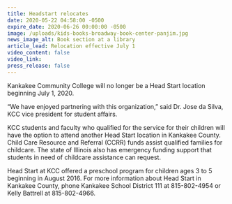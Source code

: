 ```yaml
---
title: Headstart relocates
date: 2020-05-22 04:58:00 -0500
expire_date: 2020-06-26 00:00:00 -0500
image: /uploads/kids-books-broadway-book-center-panjim.jpg
news_image_alt: Book section at a library
article_lead: Relocation effective July 1
video_content: false
video_link:
press_release: false
---
```


Kankakee Community College will no longer be a Head Start location beginning July 1, 2020.

“We have enjoyed partnering with this organization,” said Dr. Jose da Silva, KCC vice president for student affairs.&nbsp;

KCC students and faculty who qualified for the service for their children will have the option to attend another Head Start location in Kankakee County. Child Care Resource and Referral (CCRR) funds assist qualified families for childcare. The state of Illinois also has emergency funding support that students in need of childcare assistance can request.&nbsp;

Head Start at KCC offered a preschool program for children ages 3 to 5 beginning in August 2016. For more information about Head Start in Kankakee County, phone Kankakee School District 111 at 815-802-4954 or Kelly Battrell at 815-802-4966.<br>&nbsp;